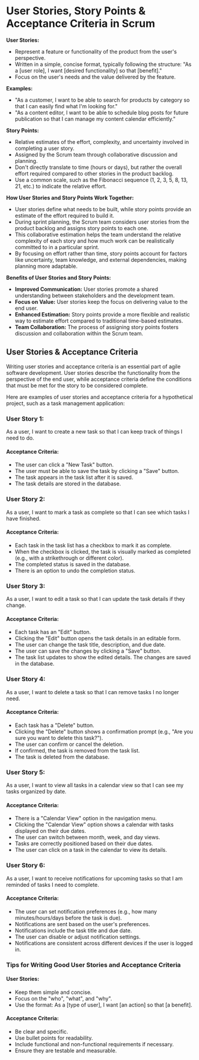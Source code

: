 # User Stories,  Story Points & Acceptance Criteria in Scrum

**User Stories:**

- Represent a feature or functionality of the product from the user's perspective.
- Written in a simple, concise format, typically following the structure: "As a [user role], I want [desired functionality] so that [benefit]."
- Focus on the user's needs and the value delivered by the feature.

**Examples:**
- "As a customer, I want to be able to search for products by category so that I can easily find what I'm looking for."
- "As a content editor, I want to be able to schedule blog posts for future publication so that I can manage my content calendar efficiently."

**Story Points:**

- Relative estimates of the effort, complexity, and uncertainty involved in completing a user story.
- Assigned by the Scrum team through collaborative discussion and planning.
- Don't directly translate to time (hours or days), but rather the overall effort required compared to other stories in the product backlog.
- Use a common scale, such as the Fibonacci sequence (1, 2, 3, 5, 8, 13, 21, etc.) to indicate the relative effort.

**How User Stories and Story Points Work Together:**

- User stories define what needs to be built, while story points provide an estimate of the effort required to build it.
- During sprint planning, the Scrum team considers user stories from the product backlog and assigns story points to each one.
- This collaborative estimation helps the team understand the relative complexity of each story and how much work can be realistically committed to in a particular sprint.
- By focusing on effort rather than time, story points account for factors like uncertainty, team knowledge, and external dependencies, making planning more adaptable.

**Benefits of User Stories and Story Points:**

- **Improved Communication:** User stories promote a shared understanding between stakeholders and the development team.
- **Focus on Value:** User stories keep the focus on delivering value to the end user.
- **Enhanced Estimation:** Story points provide a more flexible and realistic way to estimate effort compared to traditional time-based estimates.
- **Team Collaboration:** The process of assigning story points fosters discussion and collaboration within the Scrum team.

## User Stories & Acceptance Criteria
Writing user stories and acceptance criteria is an essential part of agile software development. User stories describe the functionality from the perspective of the end user, while acceptance criteria define the conditions that must be met for the story to be considered complete.

Here are examples of user stories and acceptance criteria for a hypothetical project, such as a task management application:

### User Story 1: 
As a user, I want to create a new task so that I can keep track of things I need to do.

#### Acceptance Criteria:
- The user can click a "New Task" button.
- The user must be able to save the task by clicking a "Save" button.
- The task appears in the task list after it is saved.
- The task details are stored in the database.


### User Story 2: 
As a user, I want to mark a task as complete so that I can see which tasks I have finished.

#### Acceptance Criteria:

- Each task in the task list has a checkbox to mark it as complete.
- When the checkbox is clicked, the task is visually marked as completed (e.g., with a strikethrough or different color).
- The completed status is saved in the database.
- There is an option to undo the completion status.


### User Story 3: 
As a user, I want to edit a task so that I can update the task details if they change.

#### Acceptance Criteria:

- Each task has an "Edit" button.
- Clicking the "Edit" button opens the task details in an editable form.
- The user can change the task title, description, and due date.
- The user can save the changes by clicking a "Save" button.
- The task list updates to show the edited details.
The changes are saved in the database.

### User Story 4: 
As a user, I want to delete a task so that I can remove tasks I no longer need.

#### Acceptance Criteria:

- Each task has a "Delete" button.
- Clicking the "Delete" button shows a confirmation prompt (e.g., "Are you sure you want to delete this task?").
- The user can confirm or cancel the deletion.
- If confirmed, the task is removed from the task list.
- The task is deleted from the database.


### User Story 5: 
As a user, I want to view all tasks in a calendar view so that I can see my tasks organized by date.

#### Acceptance Criteria:

- There is a "Calendar View" option in the navigation menu.
- Clicking the "Calendar View" option shows a calendar with tasks displayed on their due dates.
- The user can switch between month, week, and day views.
- Tasks are correctly positioned based on their due dates.
- The user can click on a task in the calendar to view its details.

### User Story 6: 
As a user, I want to receive notifications for upcoming tasks so that I am reminded of tasks I need to complete.

#### Acceptance Criteria:

- The user can set notification preferences (e.g., how many minutes/hours/days before the task is due).
- Notifications are sent based on the user's preferences.
- Notifications include the task title and due date.
- The user can disable or adjust notification settings.
- Notifications are consistent across different devices if the user is logged in.


### Tips for Writing Good User Stories and Acceptance Criteria

#### User Stories:

- Keep them simple and concise.
- Focus on the "who", "what", and "why".
- Use the format: As a [type of user], I want [an action] so that [a benefit].

#### Acceptance Criteria:

- Be clear and specific.
- Use bullet points for readability.
- Include functional and non-functional requirements if necessary.
- Ensure they are testable and measurable.

